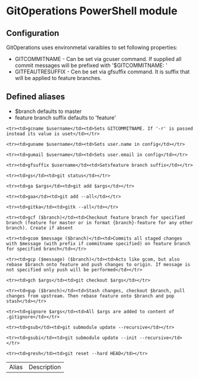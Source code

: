 GitOperations PowerShell module
===============================

## Configuration

GitOperations uses environmetal varaibles to set following properties:

 * GITCOMMITNAME - Can be set via gcuser command. If supplied all commit messages will be prefixed with '$GITCOMMITNAME: '
 * GITFEAUTRESUFFIX - Cen be set via gfsuffix command. It is suffix that will be applied to feature branches.

## Defined aliases

 * $branch defaults to master 
 * feature branch suffix defaults to 'feature'

<table>
	<tr><td>Alias</td><td>Description</td></tr>	

	<tr><td>gcname $username</td><td>Sets GITCOMMITNAME. If '-r' is passed instead its value is uset</td></tr>

	<tr><td>guname $username</td><td>Sets user.name in config</td></tr>

	<tr><td>gumail $username</td><td>Sets user.email in config</td></tr>

	<tr><td>gfsuffix $username</td><td>Setsfeature branch suffix</td></tr>

	<tr><td>gs</td><td>git status</td></tr>

	<tr><td>ga $args</td><td>git add $args</td></tr>

	<tr><td>gaa</td><td>git add --all</td></tr>

	<tr><td>gitka</td><td>gitk --all</td></tr>

	<tr><td>gcf ($branch)</td><td>Checkout feature branch for specified branch (feature for master or in format {branch}-feature for any other branch). Create if absent

	<tr><td>gcom $message ($branch)</td><td>Commits all staged changes with $message (with prefix if commitname specified) on feature branch for specified branch</td></tr>

	<tr><td>gcp ($message) ($branch)</td><td>Acts like gcom, but also rebase $branch onto feature and push changes to origin. If message is not specified only push will be performed</td></tr>

	<tr><td>gch $args</td><td>git checkout $args</td></tr>

	<tr><td>gup ($branch)</td><td>Stash changes, checkout $branch, pull changes from upstream. Then rebase feature onto $branch and pop stash</td></tr>

	<tr><td>gignore $args</td><td>All $args are added to content of .gitignore</td></tr>

	<tr><td>gsub</td><td>git submodule update --recursive</td></tr>

	<tr><td>gsubi</td><td>git submodule update --init --recursive</td></tr>

	<tr><td>gresh</td><td>git reset --hard HEAD</td></tr>
</table>
